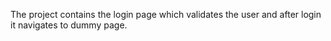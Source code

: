 ﻿The project contains the login page which validates the user and after login it navigates to dummy page.
